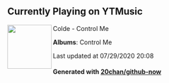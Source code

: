 ## Currently Playing on YTMusic

[<img align="left" width="100" src="https://lh3.googleusercontent.com/m-RC-W1DsnPWac0mwIV1_XrkbDs1q4_yVNvsvRlfrCvHpog0wIRd7qRQvpdw8Dh2NqQVLZ_SFf9mow4">](https://music.youtube.com/channel/UCDG5Gd2xB3sQwVcciOQlnwg)

Colde - Control Me

**Albums**: Control Me

Last updated at 07/29/2020 20:08

#### Generated with [20chan/github-now](https://github.com/20chan/github-now)


<!--
**20chan/20chan** is a ✨ _special_ ✨ repository because its `README.md` (this file) appears on your GitHub profile.

Here are some ideas to get you started:

- 🔭 I’m currently working on ...
- 🌱 I’m currently learning ...
- 👯 I’m looking to collaborate on ...
- 🤔 I’m looking for help with ...
- 💬 Ask me about ...
- 📫 How to reach me: ...
- 😄 Pronouns: ...
- ⚡ Fun fact: ...
-->
